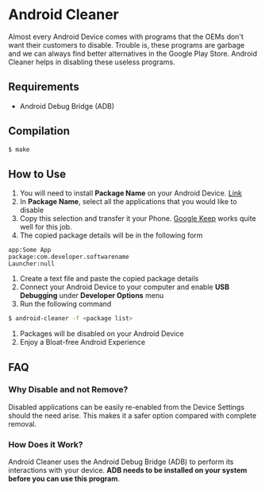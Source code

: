 # Android Cleaner
Almost every Android Device comes with programs that the OEMs don't want their customers to disable. Trouble is, these programs are garbage and we can always find better alternatives in the Google Play Store. Android Cleaner helps in disabling these useless programs.

## Requirements
- Android Debug Bridge (ADB)

## Compilation
```bash
$ make
```

## How to Use
1. You will need to install **Package Name** on your Android Device. [Link](https://play.google.com/store/apps/details?id=com.csdroid.pkg)
1. In **Package Name**, select all the applications that you would like to disable
1. Copy this selection and transfer it your Phone. [Google Keep](https://play.google.com/store/apps/details?id=com.google.android.keep&hl=en) works quite well for this job.
1. The copied package details will be in the following form
```
app:Some App
package:com.developer.softwarename
Launcher:null
```
1. Create a text file and paste the copied package details
1. Connect your Android Device to your computer and enable **USB Debugging** under **Developer Options** menu
1. Run the following command
```bash
$ android-cleaner -f <package list>
```
1. Packages will be disabled on your Android Device
1. Enjoy a Bloat-free Android Experience

## FAQ
### Why Disable and not Remove?
Disabled applications can be easily re-enabled from the Device Settings should the need arise. This makes it a safer option compared with complete removal.

### How Does it Work?
Android Cleaner uses the Android Debug Bridge (ADB) to perform its interactions with your device. **ADB needs to be installed on your system before you can use this program**.